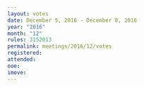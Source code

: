 ```yaml
---
layout: votes
date: December 5, 2016 - December 8, 2016
year: "2016"
month: "12"
rules: 3152013
permalink: meetings/2016/12/votes
registered:
attended:
ooe:
imove:
---
```

